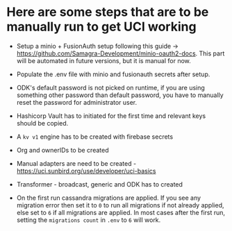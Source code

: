 # Here are some steps that are to be manually run to get UCI working

- Setup a minio + FusionAuth setup following this guide -> https://github.com/Samagra-Development/minio-oauth2-docs. This part will be automated in future versions, but it is manual for now. 

- Populate the .env file with minio and fusionauth secrets after setup. 

- ODK's default password is not picked on runtime, if you are using something other password than default password, you have to manually reset the password for administrator user. 

- Hashicorp Vault has to initiated for the first time and relevant keys should be copied. 
- A `kv v1` engine has to be created with firebase secrets

- Org and ownerIDs to be created

- Manual adapters are need to be created - https://uci.sunbird.org/use/developer/uci-basics 

- Transformer - broadcast, generic and ODK has to created

- On the first run cassandra migrations are applied. If you see any migration error then set it to `0` to run all migrations if not already applied, else set to `6` if all migrations are applied. In most cases after the first run, setting the `migrations count` in `.env` to `6` will work. 

